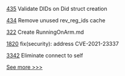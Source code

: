 
[435](https://github.com/hyperledger/aries-vcx/pull/435) Validate DIDs on Did struct creation

[434](https://github.com/hyperledger/aries-vcx/pull/434) Remove unused rev_reg_ids cache

[322](https://github.com/hyperledger-labs/minifabric/pull/322) Create RunningOnArm.md

[1820](https://github.com/hyperledger/cactus/pull/1820) fix(security): address CVE-2021-23337

[3342](https://github.com/hyperledger/besu/pull/3342) Eliminate connect to self


[See more >>>](https://start-here.hyperledger.org/pull-requests)
